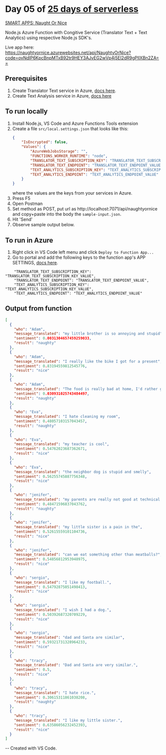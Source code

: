 # Day 05 of [25 days of serverless](https://www.25daysofserverless.com)

[SMART APPS: Naught Or Nice](https://25daysofserverless.com/calendar/5)

Node.js Azure Function with Congitive Service (Translator Text + Text Analytics) using respective Node.js SDK's.

Live app here: https://naughtyornice.azurewebsites.net/api/NaughtyOrNice?code=ovNdlP6KpcBnpMTxB92tr9HEY3AJvEG2wVp4j5El2dR9gPIlXBn2ZA==

## Prerequisites
1. Create Translator Text service in Azure, [docs here](https://docs.microsoft.com/en-us/azure/cognitive-services/translator/quickstart-translate?pivots=programming-language-nodejs).
2. Create Text Analysis service in Azure, [docs here](https://docs.microsoft.com/en-gb/azure/cognitive-services/text-analytics/quickstarts/text-analytics-sdk?pivots=programming-language-nodejs)

## To run locally
1. Install Node.js, VS Code and Azure Functions Tools extension
2. Create a file `src/local.settings.json` that looks like this:
    ```json
    {
        "IsEncrypted": false,
        "Values": {
            "AzureWebJobsStorage": "",
            "FUNCTIONS_WORKER_RUNTIME": "node",
            "TRANSLATOR_TEXT_SUBSCRIPTION_KEY": "TRANSLATOR_TEXT_SUBSCRIPTION_KEY_VALUE",
            "TRANSLATOR_TEXT_ENDPOINT": "TRANSLATOR_TEXT_ENDPOINT_VALUE",
            "TEXT_ANALYTICS_SUBSCRIPTION_KEY": "TEXT_ANALYTICS_SUBSCRIPTION_KEY_VALUE",
            "TEXT_ANALYTICS_ENDPOINT": "TEXT_ANALYTICS_ENDPOINT_VALUE"
        }
    }
    ```
    where the values are the keys from your services in Azure.
2. Press F5
3. Open Postman
4. Set method as POST, put url as http://localhost:7071/api/naughtyornice and copy+paste into the body the `sample-input.json`.
5. Hit 'Send'
6. Observe sample output below.

## To run in Azure
1. Right click in VS Code left menu and click `Deploy to Function App...` 
2. Go to portal and add the following keys to the function app's APP SETTINGS, [docs here](https://docs.microsoft.com/en-us/azure/azure-functions/functions-how-to-use-azure-function-app-settings).
```text
    "TRANSLATOR_TEXT_SUBSCRIPTION_KEY": "TRANSLATOR_TEXT_SUBSCRIPTION_KEY_VALUE",
    "TRANSLATOR_TEXT_ENDPOINT": "TRANSLATOR_TEXT_ENDPOINT_VALUE",
    "TEXT_ANALYTICS_SUBSCRIPTION_KEY": "TEXT_ANALYTICS_SUBSCRIPTION_KEY_VALUE",
    "TEXT_ANALYTICS_ENDPOINT": "TEXT_ANALYTICS_ENDPOINT_VALUE"
```

## Output from function
```json
[
  {
    "who": "Adam",
    "message_translated": "my little brother is so annoying and stupid",
    "sentiment": 0.0031304657459259033,
    "result": "naughty"
  },
  {
    "who": "Adam",
    "message_translated": "I really like the bike I got for a present",
    "sentiment": 0.83194559812545776,
    "result": "nice"
  },
  {
    "who": "Adam",
    "message_translated": "The food is really bad at home, I'd rather go to McDonalds",
    "sentiment": 0.030931025743484497,
    "result": "naughty"
  },
  {
    "who": "Eva",
    "message_translated": "I hate cleaning my room",
    "sentiment": 0.48057103157043457,
    "result": "naughty"
  },
  {
    "who": "Eva",
    "message_translated": "my teacher is cool",
    "sentiment": 0.54762023687362671,
    "result": "nice"
  },
  {
    "who": "Eva",
    "message_translated": "the neighbor dog is stupid and smelly",
    "sentiment": 0.56255745887756348,
    "result": "nice"
  },
  {
    "who": "jenifer",
    "message_translated": "my parents are really not good at technical things",
    "sentiment": 0.48471596837043762,
    "result": "naughty"
  },
  {
    "who": "jenifer",
    "message_translated": "my little sister is a pain in the",
    "sentiment": 0.52615559101104736,
    "result": "nice"
  },
  {
    "who": "jenifer",
    "message_translated": "can we eat something other than meatballs?",
    "sentiment": 0.54856812953948975,
    "result": "nice"
  },
  {
    "who": "sergio",
    "message_translated": "I like my football.",
    "sentiment": 0.54792875051498413,
    "result": "nice"
  },
  {
    "who": "sergio",
    "message_translated": "I wish I had a dog.",
    "sentiment": 0.50392687320709229,
    "result": "nice"
  },
  {
    "who": "sergio",
    "message_translated": "dad and Santa are similar",
    "sentiment": 0.59321731328964233,
    "result": "nice"
  },
  {
    "who": "tracy",
    "message_translated": "Dad and Santa are very similar.",
    "sentiment": 0.5,
    "result": "nice"
  },
  {
    "who": "tracy",
    "message_translated": "I hate rice.",
    "sentiment": 0.30615311861038208,
    "result": "naughty"
  },
  {
    "who": "tracy",
    "message_translated": "I like my little sister.",
    "sentiment": 0.63586056232452393,
    "result": "nice"
  }
]
```

-- Created with VS Code.

